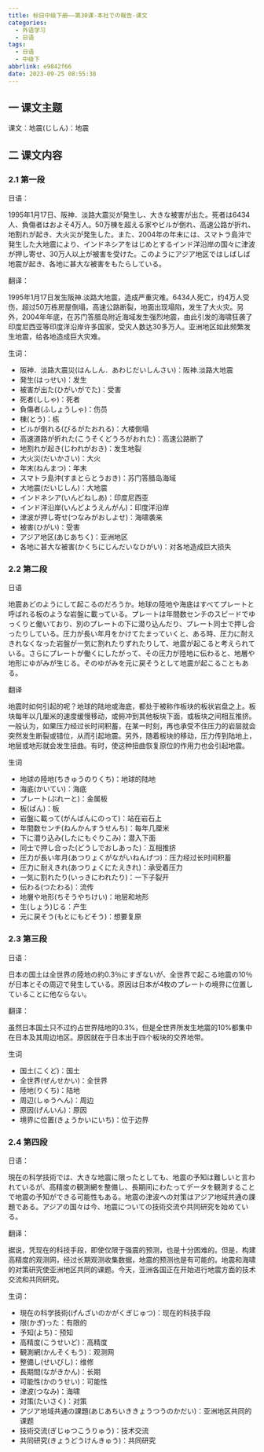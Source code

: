 ```yaml
---
title: 标日中级下册——第30课-本社での報告-课文
categories:
  - 外语学习
  - 日语
tags:
  - 日语
  - 中级下
abbrlink: e9842f66
date: 2023-09-25 08:55:38
---
```

## 一 课文主题

课文：地震(じしん)：地震

<!--more-->

## 二 课文内容

### 2.1 第一段

日语：

1995年1月17日、阪神．淡路大震災が発生し、大きな被害が出た。死者は6434人、負傷者はおよそ4万人。50万棟を超える家やビルが倒れ、高速公路が折れ、地割れが起き、大火災が発生した。また、2004年の年末には、スマトラ島沖で発生した大地震により、インドネシアをはじめとするインド洋沿岸の国々に津波が押し寄せ、30万人以上が被害を受けた。このようにアジア地区ではしばしば地震が起き、各地に甚大な被害をもたらしている。


翻译：

1995年1月17日发生阪神.淡路大地震，造成严重灾难。6434人死亡，约4万人受伤，超过50万栋房屋倒塌，高速公路断裂，地面出现塌陷，发生了大火灾。另外，2004年年底，在苏门答腊岛附近海域发生强烈地震，由此引发的海啸狂袭了印度尼西亚等印度洋沿岸许多国家，受灾人数达30多万人。亚洲地区如此频繁发生地震，给各地造成巨大灾难。

生词：

* 阪神．淡路大震災(はんしん．あわじだいしんさい)：阪神.淡路大地震
* 発生(はっせい)：发生
* 被害が出た(ひがいがでた)：受害
* 死者(ししゃ)：死者
* 負傷者(ふしょうしゃ)：伤员
* 棟(とう)：栋
* ビルが倒れる(びるがたおれる)：大楼倒塌
* 高速道路が折れた(こうそくどうろがおれた)：高速公路断了
* 地割れが起き(じわれがおき)：发生地裂
* 大火災(だいかさい)：大火
* 年末(ねんまつ)：年末
* スマトラ島沖(すまとらとうおき)：苏门答腊岛海域
* 大地震(だいじしん)：大地震
* インドネシア(いんどねしあ)：印度尼西亚
* インド洋沿岸(いんどようえんがん)：印度洋沿岸
* 津波が押し寄せ(つなみがおしよせ)：海啸袭来
* 被害(ひがい)：受害
* アジア地区(あじあちく)：亚洲地区
* 各地に甚大な被害(かくちにじんだいなひがい)：对各地造成巨大损失

### 2.2 第二段

日语

地震あどのようにして起こるのだろうか。地球の陸地や海底はすべてプレートと呼ばれる板のような岩盤に載っている。プレートは年間数センチのスピードでゆっくりと働いており、別のプレートの下に潜り込んだり、プレート同士で押し合ったりしている。圧力が長い年月をかけてたまっていくと、ある時、圧力に耐えきれなくなった岩盤が一気に割れたりずれたりして、地震が起こると考えられている。さらにプレートが働くにしたがって、その圧力が陸地に伝わると、地層や地形にゆがみが生じる。そのゆがみを元に戻そうとして地震が起こることもある。

翻译

地震时如何引起的呢？地球的陆地或海底，都处于被称作板块的板状岩盘之上。板块每年以几厘米的速度缓慢移动，或俯冲到其他板块下面，或板块之间相互推挤。一般认为，如果压力经过长时间积蓄，在某一时刻，再也承受不住压力的岩层就会突然发生断裂或错位，从而引起地震。另外，随着板块的移动，压力传到陆地上，地层或地形就会发生扭曲。有时，使这种扭曲恢复原位的作用力也会引起地震。

生词

* 地球の陸地(ちきゅうのりくち)：地球的陆地
* 海底(かいてい)：海底
* プレート(ぷれーと)：金属板
* 板(ばん)：板
* 岩盤に載って(がんばんにのって)：站在岩石上
* 年間数センチ(ねんかんすうせんち)：每年几厘米
* 下に潜り込み(したにもぐりこみ)：潜入下面
* 同士で押し合った(どうしでおしあった)：互相推挤
* 圧力が長い年月(あつりょくがながいねんげつ)：压力经过长时间积蓄
* 圧力に耐えきれ(あつりょくにたえきれ)：承受着压力
* 一気に割れたり(いっきにわれたり)：一下子裂开
* 伝わる(つたわる)：流传
* 地層や地形(ちそうやちけい)：地层和地形
* 生(しょう)じる：产生
* 元に戻そう(もとにもどそう)：想要复原

### 2.3 第三段

日语：

日本の国土は全世界の陸地の約0.3％にすぎないが、全世界で起こる地震の10％が日本とその周辺で発生している。原因は日本が4枚のプレートの境界に位置していることに他ならない。

翻译：

虽然日本国土只不过约占世界陆地的0.3%，但是全世界所发生地震的10%都集中在日本及其周边地区。原因就在于日本出于四个板块的交界地带。


生词

* 国土(こくど)：国土
* 全世界(ぜんせかい)：全世界
* 陸地(りくち)：陆地
* 周辺(しゅうへん)：周边
* 原因(げんいん)：原因
* 境界に位置(きょうかいにいち)：位于边界

### 2.4 第四段

日语：

現在の科学技術では、大きな地震に限ったとしても、地震の予知は難しいと言われているが、高精度の観測網を整備し、長期间にわたってデータを観測することで地震の予知ができる可能性もある。地震の津波への対策はアジア地域共通の課題である。アジアの国々は今、地震についての技術交流や共同研究を始めている。

翻译：

据说，凭现在的科技手段，即使仅限于强震的预测，也是十分困难的。但是，构建高精度的观测网，经过长期观测收集数据，地震的预测也是有可能的。地震和海啸的对策研究使亚洲地区共同的课题。今天，亚洲各国正在开始进行地震方面的技术交流和共同研究。

生词：

* 現在の科学技術(げんざいのかがくぎじゅつ)：现在的科技手段
* 限(かぎ)った：有限的
* 予知(よち)：预知
* 高精度(こうせいど)：高精度
* 観測網(かんそくもう)：观测网
* 整備し(せいびし)：维修
* 長期間(ながきかん)：长期
* 可能性(かのうせい)：可能性
* 津波(つなみ)：海啸
* 対策(たいさく)：对策
* アジア地域共通の課題(あじあちいききょうつうのかだい)：亚洲地区共同的课题
* 技術交流(ぎじゅつこうりゅう)：技术交流
* 共同研究(きょうどうけんきゅう)：共同研究